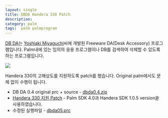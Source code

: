 ```yaml
---
layout: single
title: DBDA Handera 330 Patch
description: 
category: palm
tags:  palm palmprogram
---
```


[DB DA](http://member.nifty.ne.jp/yamakado/da/miyaguchi-da/)는
[Yoshiaki Miyaguchi](mailto:k_1@geocities.co.jp)씨에 개발된 Freeware DA(Desk Accessory)
프로그램입니다. Palm내에 있는 임의의 응용 프로그램이나 DB를 검색하여 삭제할 수 있도록 하는
프로그램입니다.

![](http://farm4.staticflickr.com/3781/13208689633_da4838996a_o.gif)

Handera 330의 고해상도를 지원하도록 patch를 했습니다. Original palm에서도 문제 없이
수행이 됩니다.

<!-- more -->

- DB DA 0.4 original prc + source - [dbda0.4.zip](https://dl.dropboxusercontent.com/u/4345768/jmjeong.com/dbda0.4-palm.zip)
- [Handera 330 지원 Patch](https://dl.dropboxusercontent.com/u/4345768/jmjeong.com/dbda-handera.patch.gz) - Palm SDK 4.0과 Handera SDK 1.0.5 version을 사용하였습니다.
- 수정된 실행파일 - [dbda05.prc](http://file/DBDA_Handera330_Patch/dbda05.prc)
